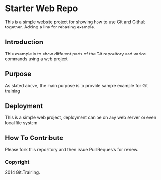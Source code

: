 # Starter Web Repo

This is a simple website project for showing how to use Git and Github together. Adding a line for rebasing example.

## Introduction

This example is to show different parts of the Git repository and varios commands using a web project

## Purpose

As stated above, the main purpose is to provide sample example for Git training

## Deployment

This is a simple web project, deployment can be on any web server or even local file system

## How To Contribute

Please fork this repository and then issue Pull Requests for review.

### Copyright

2014 Git.Training.